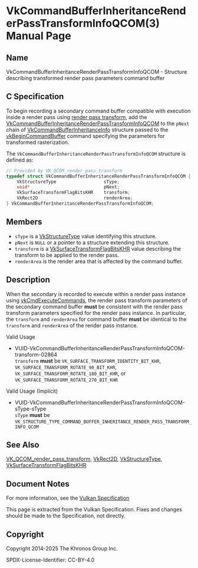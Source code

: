 # VkCommandBufferInheritanceRenderPassTransformInfoQCOM(3) Manual Page

## Name

VkCommandBufferInheritanceRenderPassTransformInfoQCOM - Structure describing transformed render pass parameters command buffer



## [](#_c_specification)C Specification

To begin recording a secondary command buffer compatible with execution inside a render pass using [render pass transform](https://registry.khronos.org/vulkan/specs/latest/html/vkspec.html#vertexpostproc-renderpass-transform), add the [VkCommandBufferInheritanceRenderPassTransformInfoQCOM](https://registry.khronos.org/vulkan/specs/latest/man/html/VkCommandBufferInheritanceRenderPassTransformInfoQCOM.html) to the `pNext` chain of [VkCommandBufferInheritanceInfo](https://registry.khronos.org/vulkan/specs/latest/man/html/VkCommandBufferInheritanceInfo.html) structure passed to the [vkBeginCommandBuffer](https://registry.khronos.org/vulkan/specs/latest/man/html/vkBeginCommandBuffer.html) command specifying the parameters for transformed rasterization.

The `VkCommandBufferInheritanceRenderPassTransformInfoQCOM` structure is defined as:

```c++
// Provided by VK_QCOM_render_pass_transform
typedef struct VkCommandBufferInheritanceRenderPassTransformInfoQCOM {
    VkStructureType                  sType;
    void*                            pNext;
    VkSurfaceTransformFlagBitsKHR    transform;
    VkRect2D                         renderArea;
} VkCommandBufferInheritanceRenderPassTransformInfoQCOM;
```

## [](#_members)Members

- `sType` is a [VkStructureType](https://registry.khronos.org/vulkan/specs/latest/man/html/VkStructureType.html) value identifying this structure.
- `pNext` is `NULL` or a pointer to a structure extending this structure.
- `transform` is a [VkSurfaceTransformFlagBitsKHR](https://registry.khronos.org/vulkan/specs/latest/man/html/VkSurfaceTransformFlagBitsKHR.html) value describing the transform to be applied to the render pass.
- `renderArea` is the render area that is affected by the command buffer.

## [](#_description)Description

When the secondary is recorded to execute within a render pass instance using [vkCmdExecuteCommands](https://registry.khronos.org/vulkan/specs/latest/man/html/vkCmdExecuteCommands.html), the render pass transform parameters of the secondary command buffer **must** be consistent with the render pass transform parameters specified for the render pass instance. In particular, the `transform` and `renderArea` for command buffer **must** be identical to the `transform` and `renderArea` of the render pass instance.

Valid Usage

- [](#VUID-VkCommandBufferInheritanceRenderPassTransformInfoQCOM-transform-02864)VUID-VkCommandBufferInheritanceRenderPassTransformInfoQCOM-transform-02864  
  `transform` **must** be `VK_SURFACE_TRANSFORM_IDENTITY_BIT_KHR`, `VK_SURFACE_TRANSFORM_ROTATE_90_BIT_KHR`, `VK_SURFACE_TRANSFORM_ROTATE_180_BIT_KHR`, or `VK_SURFACE_TRANSFORM_ROTATE_270_BIT_KHR`

Valid Usage (Implicit)

- [](#VUID-VkCommandBufferInheritanceRenderPassTransformInfoQCOM-sType-sType)VUID-VkCommandBufferInheritanceRenderPassTransformInfoQCOM-sType-sType  
  `sType` **must** be `VK_STRUCTURE_TYPE_COMMAND_BUFFER_INHERITANCE_RENDER_PASS_TRANSFORM_INFO_QCOM`

## [](#_see_also)See Also

[VK\_QCOM\_render\_pass\_transform](https://registry.khronos.org/vulkan/specs/latest/man/html/VK_QCOM_render_pass_transform.html), [VkRect2D](https://registry.khronos.org/vulkan/specs/latest/man/html/VkRect2D.html), [VkStructureType](https://registry.khronos.org/vulkan/specs/latest/man/html/VkStructureType.html), [VkSurfaceTransformFlagBitsKHR](https://registry.khronos.org/vulkan/specs/latest/man/html/VkSurfaceTransformFlagBitsKHR.html)

## [](#_document_notes)Document Notes

For more information, see the [Vulkan Specification](https://registry.khronos.org/vulkan/specs/latest/html/vkspec.html#VkCommandBufferInheritanceRenderPassTransformInfoQCOM)

This page is extracted from the Vulkan Specification. Fixes and changes should be made to the Specification, not directly.

## [](#_copyright)Copyright

Copyright 2014-2025 The Khronos Group Inc.

SPDX-License-Identifier: CC-BY-4.0